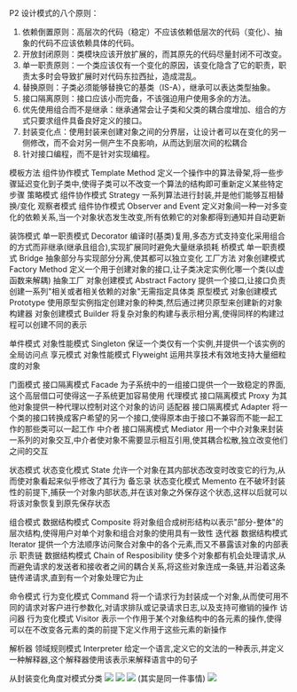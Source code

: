 P2
设计模式的八个原则：
1. 依赖倒置原则：高层次的代码（稳定）不应该依赖低层次的代码（变化）、抽象的代码不应该依赖具体的代码。
2. 开放封闭原则：类模块应该开放扩展的，而其原先的代码尽量封闭不可改变。
3. 单一职责原则：一个类应该仅有一个变化的原因，该变化隐含了它的职责，职责太多时会导致扩展时对代码东拉西扯，造成混乱。
4. 替换原则：子类必须能够替换它的基类（IS-A），继承可以表达类型抽象。
5. 接口隔离原则：接口应该小而完备，不该强迫用户使用多余的方法。
6. 优先使用组合而不是继承：继承通常会让子类和父类的耦合度增加、组合的方式只要求组件具备良好定义的接口。
7. 封装变化点：使用封装来创建对象之间的分界层，让设计者可以在变化的另一侧修改，而不会对另一侧产生不良影响，从而达到层次间的松耦合
8. 针对接口编程，而不是针对实现编程。

模板方法 组件协作模式 Template Method
    定义一个操作中的算法骨架,将一些步骤延迟变化到子类中,使得子类可以不改变一个算法的结构即可重新定义某些特定步骤
策略模式 组件协作模式 Strategy
    一系列算法进行封装,并是他们能够互相替换/变化
观察者模式 组件协作模式 Observer and Event
    定义对象间一种一对多变化的依赖关系,当一个对象状态发生改变,所有依赖它的对象都得到通知并自动更新

装饰模式 单一职责模式 Decorator 
    编译时(基类)复用,多态方式支持变化采用组合的方式而非继承(继承且组合),实现扩展同时避免大量继承损耗
桥模式 单一职责模式 Bridge
    抽象部分与实现部分分离,使其都可以独立变化
工厂方法 对象创建模式 Factory Method
    定义一个用于创建对象的接口,让子类决定实例化哪一个类(以虚函数来解耦)
抽象工厂 对象创建模式 Abstract Factory 
    提供一个接口,让接口负责创建一系列"相关或者相关依赖的对象"无需指定具体类
原型模式 对象创建模式 Prototype 
    使用原型实例指定创建对象的种类,然后通过拷贝原型来创建新的对象
构建器 对象创建模式 Builder
    将复杂对象的构建与表示相分离,使得同样的构建过程可以创建不同的表示

单件模式 对象性能模式 Singleton
    保证一个类仅有一个实例,并提供一个该实例的全局访问点
享元模式 对象性能模式 Flyweight
    运用共享技术有效地支持大量细粒度的对象

门面模式 接口隔离模式 Facade
    为子系统中的一组接口提供一个一致稳定的界面,这个高层借口可使得这一子系统更加容易使用
代理模式 接口隔离模式 Proxy
    为其他对象提供一种代理以控制对这个对象的访问
适配器 接口隔离模式 Adapter
    将一个类的接口转换成客户希望的另一个接口,使得原本由于接口不兼容而不能一起工作的那些类可以一起工作
中介者 接口隔离模式 Mediator
    用一个中介对象来封装一系列的对象交互,中介者使对象不需要显示相互引用,使其耦合松散,独立改变他们之间的交互

状态模式 状态变化模式 State
    允许一个对象在其内部状态改变时改变它的行为,从而使对象看起来似乎修改了其行为
备忘录 状态变化模式 Memento
    在不破坏封装性的前提下,捕获一个对象内部状态,并在该对象之外保存这个状态,这样以后就可以将该对象恢复到原先保存状态

组合模式 数据结构模式 Composite
    将对象组合成树形结构以表示"部分-整体"的层次结构,使得用户对单个对象和组合对象的使用具有一致性
迭代器 数据结构模式 Iterator
    提供一个方法顺序访问聚合对象中的各个元素,而又不暴露该对象的内部表示
职责链 数据结构模式 Chain of Resposibility
    使多个对象都有机会处理请求,从而避免请求的发送者和接收者之间的耦合关系,将这些对象连成一条链,并沿着这条链传递请求,直到有一个对象处理它为止

命令模式 行为变化模式 Command
    将一个请求行为封装成一个对象,从而使可用不同的请求对客户进行参数化,对请求排队或记录请求日志,以及支持可撤销的操作
访问器 行为变化模式 Visitor
    表示一个作用于某个对象结构中的各元素的操作,使得可以在不改变各元素的类的前提下定义作用于这些元素的新操作

解析器 领域规则模式 Interpreter
    给定一个语言,定义它的文法的一种表示,并定义一种解释器,这个解释器使用该表示来解释语言中的句子

从封装变化角度对模式分类
![](../../assets/2023-03-08-17-42-45.png)
![](../../assets/2023-03-08-17-43-18.png)
![](../../assets/2023-03-08-17-43-39.png)
(其实是同一件事情)
![](../../assets/2023-03-08-17-49-06.png)